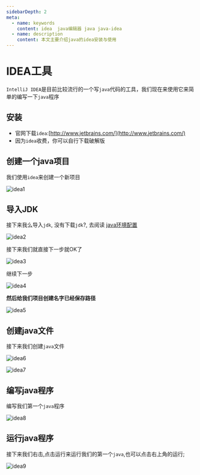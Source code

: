 ```yaml
---
sidebarDepth: 2
meta:
  - name: keywords
    content: idea  java编辑器 java java-idea
  - name: description
    content: 本文主要介绍java的idea安装与使用
---
```


# IDEA工具

`IntelliJ IDEA`是目前比较流行的一个写`java`代码的工具，我们现在来使用它来简单的编写一下`java`程序

## 安装

- 官网下载`idea`:[http://www.jetbrains.com/](http://www.jetbrains.com/)
- 因为`idea`收费，你可以自行下载破解版


## 创建一个java项目

我们使用`idea`来创建一个新项目

![idea1](../img/idea1.png)


## 导入JDK

接下来我么导入`jdk`, 没有下载`jdk`?, 去阅读 [java环境配置](/base/environment_win10.html)

![idea2](../img/idea2.jpg)


接下来我们就直接下一步就OK了

![idea3](../img/idea3.png)

继续下一步

![idea4](../img/idea4.png)


**然后给我们项目创建名字已经保存路径**

![idea5](../img/idea5.png)

## 创建java文件

接下来我们创建`java`文件

![idea6](../img/idea6.png)

![idea7](../img/idea7.png)

## 编写java程序

编写我们第一个`java`程序

![idea8](../img/idea8.png)


## 运行java程序


接下来我们右击,点击运行来运行我们的第一个`java`,也可以点击右上角的运行;


![idea9](../img/idea9.png)